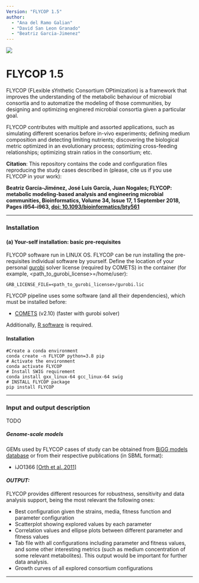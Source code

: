 ```yaml
---
Version: "FLYCOP 1.5"
author:
  - "Ana del Ramo Galian"
  - "David San Leon Granado"
  - "Beatriz Garcia-Jimenez"
---
```


![](FLYCOP_logo.jpg)

# FLYCOP 1.5

FLYCOP (FLexible sYnthetic Consortium OPtimization) is a framework that improves the understanding of the metabolic behaviour of microbial consortia and to automatize the modeling of those communities, by designing and optimizing enginered microbial consortia given a particular goal.

FLYCOP contributes with multiple and assorted applications, such as simulating different scenarios before in-vivo experiments; defining medium composition and detecting limiting nutrients; discovering the biological metric optimized in an evolutionary process; optimizing cross-feeding relationships; optimizing strain ratios in the consortium; etc.

**Citation**: This repository contains the code and configuration files reproducing the study cases described in (please, cite us if you use FLYCOP in your work):

**Beatriz García-Jiménez, José Luis García, Juan Nogales; FLYCOP: metabolic modeling-based analysis and engineering microbial communities, Bioinformatics, Volume 34, Issue 17, 1 September 2018, Pages i954–i963, [doi: 10.1093/bioinformatics/bty561](https://doi.org/10.1093/bioinformatics/bty561)**


***
### Installation

#### (a) Your-self installation: basic pre-requisites

FLYCOP software run in LINUX OS. FLYCOP can be run installing the pre-requisites individual software by yourself. 
Define the location of your personal [gurobi](http://www.gurobi.com/academia/for-universities) solver license (required by COMETS) in the container (for example, \<path_to_gurobi_license\>=/home/user):
```{sh eval=FALSE}
GRB_LICENSE_FILE=<path_to_gurobi_license>/gurobi.lic
```

FLYCOP pipeline uses some software (and all their dependencies), which must be installed before:

* [COMETS](http://www.bu.edu/segrelab/comets/) (v2.10) (faster with gurobi solver)  

Additionally, [R software](https://www.r-project.org/) is required.

#### Installation
```
#Create a conda environment
conda create -n FLYCOP python=3.8 pip
# Activate the environment
conda activate FLYCOP
# Install SWIG requirement
conda install gxx_linux-64 gcc_linux-64 swig
# INSTALL FLYCOP package
pip install FLYCOP
```
***
### Input and output description
TODO

##### Genome-scale models

GEMs used by FLYCOP cases of study can be obtained from [BiGG models database](http://bigg.ucsd.edu/) or from their respective publications (in SBML format):  

* iJO1366 [[Orth et al.,2011]](https://doi.org/10.1038/msb.2011.65)  

####  *OUTPUT:*  
FLYCOP provides different resources for robustness, sensitivity and data analysis support, being the most relevant the following ones:  

* Best configuration given the strains, media, fitness function and parameter configuration  
* Scatterplot showing explored values by each parameter  
* Correlation values and ellipse plots between different parameter and fitness values 
* Tab file with all configurations including parameter and fitness values, and some other interesting metrics (such as medium concentration of some relevant metabolites). This output would be important for further data analysis.  
* Growth curves of all explored consortium configurations  

***


